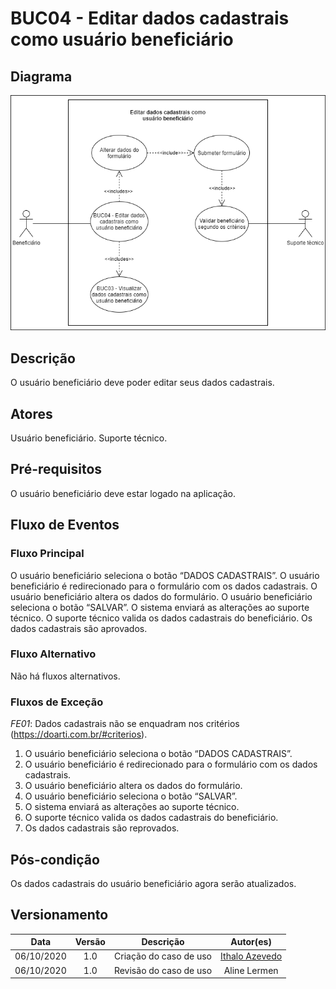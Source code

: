 # BUC04 - Editar dados cadastrais como usuário beneficiário

## Diagrama

![BUC04](../../../../assets/images/casosDeUso/BUC04.png)

## Descrição

O usuário beneficiário deve poder editar seus dados cadastrais.

## Atores

Usuário beneficiário.
Suporte técnico.

## Pré-requisitos

O usuário beneficiário deve estar logado na aplicação.

## Fluxo de Eventos

### Fluxo Principal

O usuário beneficiário seleciona o botão “DADOS CADASTRAIS”.
O usuário beneficiário é redirecionado para o formulário com os dados cadastrais.
O usuário beneficiário altera os dados do formulário.
O usuário beneficiário seleciona o botão “SALVAR”.
O sistema enviará as alterações ao suporte técnico.
O suporte técnico valida os dados cadastrais do beneficiário.
Os dados cadastrais são aprovados.

### Fluxo Alternativo

Não há fluxos alternativos.

### Fluxos de Exceção

*FE01*: Dados cadastrais não se enquadram nos critérios (https://doarti.com.br/#criterios).
1. O usuário beneficiário seleciona o botão “DADOS CADASTRAIS”.
2. O usuário beneficiário é redirecionado para o formulário com os dados cadastrais.
3. O usuário beneficiário altera os dados do formulário.
4. O usuário beneficiário seleciona o botão “SALVAR”.
5. O sistema enviará as alterações ao suporte técnico.
6. O suporte técnico valida os dados cadastrais do beneficiário.
7. Os dados cadastrais são reprovados.

## Pós-condição

Os dados cadastrais do usuário beneficiário agora serão atualizados.

## Versionamento

|    Data    | Versão |                        Descrição                         |                            Autor(es)                             |
| :--------: | :----: | :------------------------------------------------------: | :--------------------------------------------------------------: |
| 06/10/2020 | 1.0 | Criação do caso de uso | [Ithalo Azevedo](https://github.com/ithaloazevedo) |
| 06/10/2020 | 1.0 | Revisão do caso de uso | Aline Lermen |
